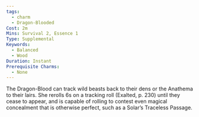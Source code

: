 ```yaml
---
tags:
  - charm
  - Dragon-Blooded
Cost: 2m
Mins: Survival 2, Essence 1
Type: Supplemental
Keywords:
  - Balanced
  - Wood
Duration: Instant
Prerequisite Charms:
  - None
---
```

The Dragon-Blood can track wild beasts back to their dens or the Anathema to their lairs. She rerolls 6s on a tracking roll (Exalted, p. 230) until they cease to appear, and is capable of rolling to contest even magical concealment that is otherwise perfect, such as a Solar’s Traceless Passage.